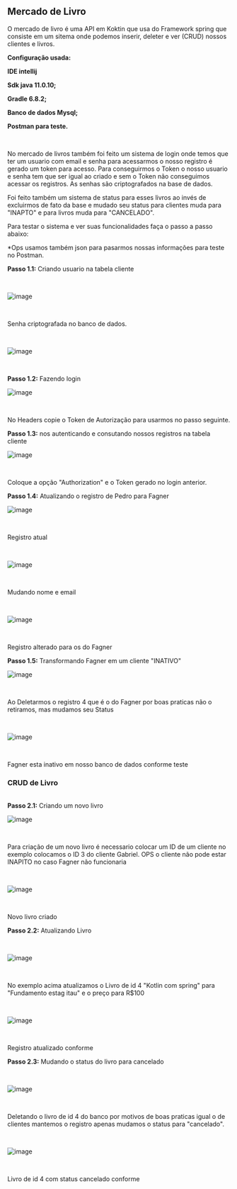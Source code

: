 <h2>Mercado de Livro</h2>

O mercado de livro é uma API em Koktin que usa do Framework spring que consiste em um sitema onde podemos inserir, deleter e ver (CRUD) nossos clientes e livros.
<br>
<b>
<p>Configuração usada:</p>
<P>IDE intellij</P>
<p>Sdk java 11.0.10;</p>
<p>Gradle 6.8.2;</p>
<p>Banco de dados Mysql;</p>
<p>Postman para teste.</p>
</b>
<br>

No mercado de livros também foi feito um sistema de login onde temos que ter um usuario com email e senha para acessarmos o nosso registro é gerado um token para acesso. Para conseguirmos o Token o nosso usuario e senha tem que ser igual ao criado e sem o Token não conseguimos acessar os registros. As senhas são criptografados na base de dados.

Foi feito também um sistema de status para esses livros ao invés de excluirmos de fato da base e mudado seu status para clientes muda para "INAPTO" e para livros muda para "CANCELADO".

Para testar o sistema e ver suas funcionalidades faça o passo a passo abaixo:

*Ops usamos também json para pasarmos nossas informações para teste no Postman.

<b>Passo 1.1:</b> Criando usuario na tabela cliente

<br>

![image](https://github.com/user-attachments/assets/5b999258-9f6c-4f13-aa88-0701bafd58d7)

<br>

Senha criptografada no banco de dados.

<br>

![image](https://github.com/user-attachments/assets/ddd46765-b3c4-47b5-8c24-44d03f588bd3)

<br>

<b>Passo 1.2:</b> Fazendo login

![image](https://github.com/user-attachments/assets/289617d2-d747-47c6-a63a-f1478e2b17cb)

<br>

No Headers copie o Token de Autorização para usarmos no passo seguinte.

<b>Passo 1.3:</b> nos autenticando e consutando nossos registros na tabela cliente

![image](https://github.com/user-attachments/assets/7750bc6f-fa62-4779-a5fc-84ed36692a60)

<br>

Coloque a opção "Authorization" e o Token gerado no login anterior.

<b>Passo 1.4:</b> Atualizando o registro de Pedro para Fagner

![image](https://github.com/user-attachments/assets/12c9fbc5-5336-4494-8564-a94e766f5222)

<br>

Registro atual

<br>

![image](https://github.com/user-attachments/assets/f853a8f4-d445-4627-a247-e32078f2b2f1)

<br>

Mudando nome e email

<br>

![image](https://github.com/user-attachments/assets/4b2318ae-76d5-497e-9026-52282c654a71)

<br>

Registro alterado para os do Fagner

<b>Passo 1.5:</b> Transformando Fagner em um cliente "INATIVO"

![image](https://github.com/user-attachments/assets/84308cfe-f08a-472b-834b-47daa598d1a3)

<br>

Ao Deletarmos o registro 4 que é o do Fagner por boas praticas não o retiramos, mas mudamos seu Status

<br>

![image](https://github.com/user-attachments/assets/3e3e1f80-19a7-41b0-a866-c49cb27c764b)

<br>

Fagner esta inativo em nosso banco de dados conforme teste
<br>
<h3>CRUD de Livro</h3>
<br>
<b>Passo 2.1:</b> Criando um novo livro

![image](https://github.com/user-attachments/assets/6e0289de-5437-4f6e-b25a-db6a426990dd)

<br>

Para criação de um novo livro é necessario colocar um ID de um cliente no exemplo colocamos o ID 3 do cliente Gabriel. OPS o cliente não pode estar INAPITO no caso Fagner não funcionaria

<br>

![image](https://github.com/user-attachments/assets/1c3ef549-3fdd-49e7-bff6-b5a6c920ecd9)

<br>

Novo livro criado

<b>Passo 2.2:</b> Atualizando Livro

<br>

![image](https://github.com/user-attachments/assets/3c5ce248-7040-42d7-ac46-52956372c76b)

<br>

No exemplo acima atualizamos o Livro de id 4 "Kotlin com spring" para "Fundamento estag itau" e o preço para R$100

<br>

![image](https://github.com/user-attachments/assets/aacdff29-761f-466e-a6a9-18e283721d28)

<br>

Registro atualizado conforme

<b>Passo 2.3:</b> Mudando o status do livro para cancelado

<br>

![image](https://github.com/user-attachments/assets/b72128ee-ad05-451f-8162-17009194f143)

<br>

Deletando o livro de id 4 do banco por motivos de boas praticas igual o de clientes mantemos o registro apenas mudamos o status para "cancelado".

<br>

![image](https://github.com/user-attachments/assets/dceb1a9a-a3fc-412a-8742-75fc2871a796)

<br>

Livro de id 4 com status cancelado conforme


























